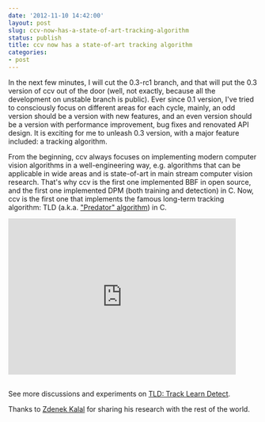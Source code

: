 ```yaml
---
date: '2012-11-10 14:42:00'
layout: post
slug: ccv-now-has-a-state-of-art-tracking-algorithm
status: publish
title: ccv now has a state-of-art tracking algorithm
categories:
- post
---
```


In the next few minutes, I will cut the 0.3-rc1 branch, and that will put the 0.3 version of ccv out of the door (well, not exactly, because all the development on unstable branch is public). Ever since 0.1 version, I've tried to consciously focus on different areas for each cycle, mainly, an odd version should be a version with new features, and an even version should be a version with performance improvement, bug fixes and renovated API design. It is exciting for me to unleash 0.3 version, with a major feature included: a tracking algorithm.

From the beginning, ccv always focuses on implementing modern computer vision algorithms in a well-engineering way, e.g. algorithms that can be applicable in wide areas and is state-of-art in main stream computer vision research. That's why ccv is the first one implemented BBF in open source, and the first one implemented DPM (both training and detection) in C. Now, ccv is the first one that implements the famous long-term tracking algorithm: TLD (a.k.a. ["Predator" algorithm](http://info.ee.surrey.ac.uk/Personal/Z.Kalal/tld.html)) in C.

<iframe width="460" height="315" style="margin-bottom:16px" src="http://www.youtube.com/embed/IW2Y-zWAn0w" frameborder="0" allowfullscreen></iframe>

See more discussions and experiments on [TLD: Track Learn Detect](/doc/doc-tld).

Thanks to [Zdenek Kalal](http://info.ee.surrey.ac.uk/Personal/Z.Kalal/) for sharing his research with the rest of the world.